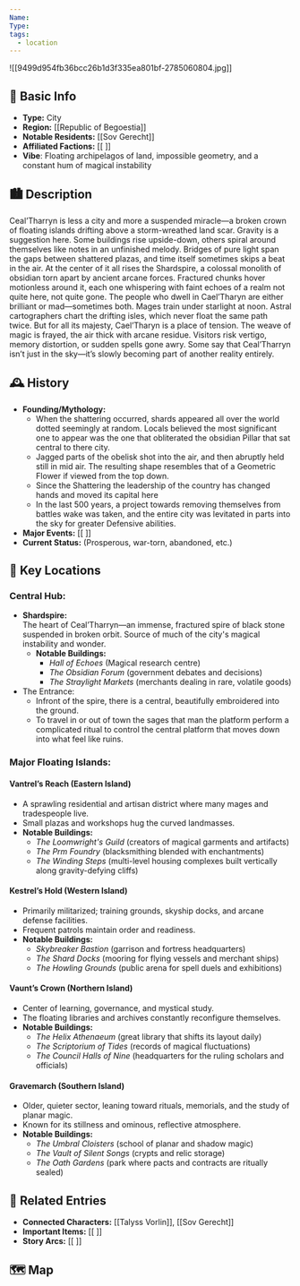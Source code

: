 ```yaml
---
Name: 
Type: 
tags:
  - location
---
```

![[9499d954fb36bcc26b1d3f335ea801bf-2785060804.jpg]]
## 📍 Basic Info 
- **Type:** City
- **Region:** [[Republic of Begoestia]]  
- **Notable Residents:** [[Sov Gerecht]]  
- **Affiliated Factions:** [[ ]]  
- **Vibe**: Floating archipelagos of land, impossible geometry, and a constant hum of
magical instability
## 🏙️ Description

Ceal’Tharryn is less a city and more a suspended miracle—a broken crown of floating
islands drifting above a storm-wreathed land scar. Gravity is a suggestion here. Some
buildings rise upside-down, others spiral around themselves like notes in an unfinished
melody. Bridges of pure light span the gaps between shattered plazas, and time itself
sometimes skips a beat in the air.
At the center of it all rises the Shardspire, a colossal monolith of obsidian torn apart by
ancient arcane forces. Fractured chunks hover motionless around it, each one
whispering with faint echoes of a realm not quite here, not quite gone. The people who
dwell in Cael’Tharyn are either brilliant or mad—sometimes both. Mages train under
starlight at noon. Astral cartographers chart the drifting isles, which never float the
same path twice.
But for all its majesty, Cael’Tharyn is a place of tension. The weave of magic is frayed,
the air thick with arcane residue. Visitors risk vertigo, memory distortion, or sudden
spells gone awry. Some say that Ceal’Tharryn isn’t just in the sky—it’s slowly becoming
part of another reality entirely.

## 🕰️ History
- **Founding/Mythology:**  
	- When the shattering occurred, shards appeared all over the world dotted seemingly at random. Locals believed the most significant one to appear was the one that obliterated the obsidian Pillar that sat central to there city.
	- Jagged parts of the obelisk shot into the air, and then abruptly held still in mid air. The resulting shape resembles that of a Geometric Flower if viewed from the top down.
	- Since the Shattering the leadership of the country has changed hands and moved its capital here
	- In the last 500 years, a project towards removing themselves from battles wake was taken, and the entire city was levitated in parts into the sky for greater Defensive abilities.
- **Major Events:** [[ ]]  
- **Current Status:** (Prosperous, war-torn, abandoned, etc.)  

## 🌟 Key Locations
### Central Hub:

- **Shardspire:**  
    The heart of Ceal’Tharryn—an immense, fractured spire of black stone suspended in broken orbit. Source of much of the city's magical instability and wonder.
    - **Notable Buildings:**
        - _Hall of Echoes_ (Magical research centre)
        - _The Obsidian Forum_ (government debates and decisions)
        - _The Straylight Markets_ (merchants dealing in rare, volatile goods)
- The Entrance:
	- Infront of the spire, there is a central, beautifully embroidered into the ground.
	- To travel in or out of town the sages that man the platform perform a complicated ritual to control the central platform that moves down into what feel like ruins.
  
### Major Floating Islands:

#### Vantrel’s Reach (Eastern Island)

- A sprawling residential and artisan district where many mages and tradespeople live.
- Small plazas and workshops hug the curved landmasses.
- **Notable Buildings:**
    - _The Loomwright's Guild_ (creators of magical garments and artifacts)
    - _The Prm Foundry_ (blacksmithing blended with enchantments)
    - _The Winding Steps_ (multi-level housing complexes built vertically along gravity-defying cliffs)

#### Kestrel’s Hold (Western Island)
- Primarily militarized; training grounds, skyship docks, and arcane defense facilities.
- Frequent patrols maintain order and readiness.
- **Notable Buildings:**
    - _Skybreaker Bastion_ (garrison and fortress headquarters)
    - _The Shard Docks_ (mooring for flying vessels and merchant ships)
    - _The Howling Grounds_ (public arena for spell duels and exhibitions)

#### Vaunt’s Crown (Northern Island)

- Center of learning, governance, and mystical study.
- The floating libraries and archives constantly reconfigure themselves.
- **Notable Buildings:**
    - _The Helix Athenaeum_ (great library that shifts its layout daily)
    - _The Scriptorium of Tides_ (records of magical fluctuations)
    - _The Council Halls of Nine_ (headquarters for the ruling scholars and officials)

####  Gravemarch (Southern Island)
- Older, quieter sector, leaning toward rituals, memorials, and the study of planar magic.
- Known for its stillness and ominous, reflective atmosphere.
- **Notable Buildings:**
    - _The Umbral Cloisters_ (school of planar and shadow magic)
    - _The Vault of Silent Songs_ (crypts and relic storage)
    - _The Oath Gardens_ (park where pacts and contracts are ritually sealed)

## 🔗 Related Entries   
- **Connected Characters:** [[Talyss Vorlin]],  [[Sov Gerecht]]
- **Important Items:** [[ ]]
- **Story Arcs:** [[ ]]

## 🗺️  Map
